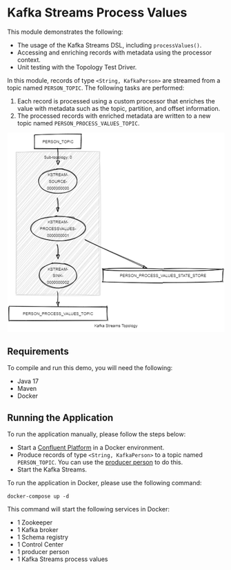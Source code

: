 # Kafka Streams Process Values

This module demonstrates the following:

- The usage of the Kafka Streams DSL, including `processValues()`.
- Accessing and enriching records with metadata using the processor context.
- Unit testing with the Topology Test Driver.

In this module, records of type `<String, KafkaPerson>` are streamed from a topic named `PERSON_TOPIC`.
The following tasks are performed:

1. Each record is processed using a custom processor that enriches the value with metadata such as the topic, partition, and offset information.
2. The processed records with enriched metadata are written to a new topic named `PERSON_PROCESS_VALUES_TOPIC`.

![topology.png](topology.png)

## Requirements

To compile and run this demo, you will need the following:

- Java 17
- Maven
- Docker

## Running the Application

To run the application manually, please follow the steps below:

- Start a [Confluent Platform](https://docs.confluent.io/platform/current/quickstart/ce-docker-quickstart.html#step-1-download-and-start-cp) in a Docker environment.
- Produce records of type `<String, KafkaPerson>` to a topic named `PERSON_TOPIC`. You can use the [producer person](../specific-producers/kafka-streams-producer-person) to do this.
- Start the Kafka Streams.

To run the application in Docker, please use the following command:

```console
docker-compose up -d
```

This command will start the following services in Docker:

- 1 Zookeeper
- 1 Kafka broker
- 1 Schema registry
- 1 Control Center
- 1 producer person
- 1 Kafka Streams process values
